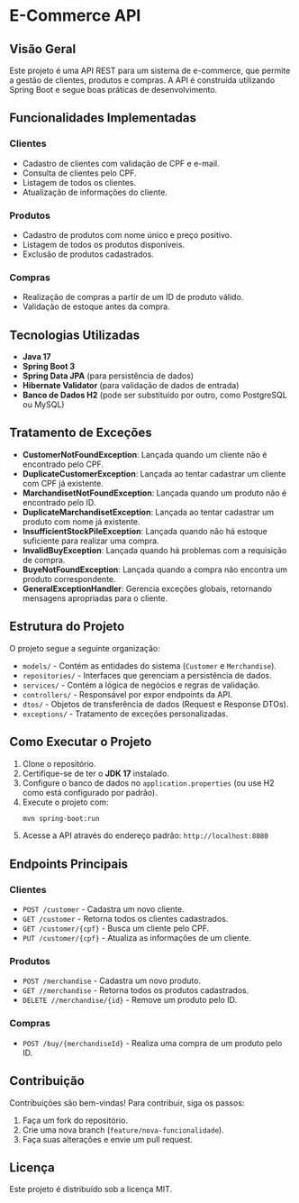 # E-Commerce API

## Visão Geral
Este projeto é uma API REST para um sistema de e-commerce, que permite a gestão de clientes, produtos e compras. A API é construída utilizando Spring Boot e segue boas práticas de desenvolvimento.

## Funcionalidades Implementadas

### Clientes
- Cadastro de clientes com validação de CPF e e-mail.
- Consulta de clientes pelo CPF.
- Listagem de todos os clientes.
- Atualização de informações do cliente.

### Produtos
- Cadastro de produtos com nome único e preço positivo.
- Listagem de todos os produtos disponíveis.
- Exclusão de produtos cadastrados.

### Compras
- Realização de compras a partir de um ID de produto válido.
- Validação de estoque antes da compra.

## Tecnologias Utilizadas
- **Java 17**
- **Spring Boot 3**
- **Spring Data JPA** (para persistência de dados)
- **Hibernate Validator** (para validação de dados de entrada)
- **Banco de Dados H2** (pode ser substituído por outro, como PostgreSQL ou MySQL)

## Tratamento de Exceções
- **CustomerNotFoundException**: Lançada quando um cliente não é encontrado pelo CPF.
- **DuplicateCustomerException**: Lançada ao tentar cadastrar um cliente com CPF já existente.
- **MarchandisetNotFoundException**: Lançada quando um produto não é encontrado pelo ID.
- **DuplicateMarchandisetException**: Lançada ao tentar cadastrar um produto com nome já existente.
- **InsufficientStockPileException**: Lançada quando não há estoque suficiente para realizar uma compra.
- **InvalidBuyException**: Lançada quando há problemas com a requisição de compra.
- **BuyeNotFoundException**: Lançada quando a compra não encontra um produto correspondente.
- **GeneralExceptionHandler**: Gerencia exceções globais, retornando mensagens apropriadas para o cliente.

## Estrutura do Projeto
O projeto segue a seguinte organização:
- `models/` - Contém as entidades do sistema (`Customer` e `Merchandise`).
- `repositories/` - Interfaces que gerenciam a persistência de dados.
- `services/` - Contém a lógica de negócios e regras de validação.
- `controllers/` - Responsável por expor endpoints da API.
- `dtos/` - Objetos de transferência de dados (Request e Response DTOs).
- `exceptions/` - Tratamento de exceções personalizadas.

## Como Executar o Projeto
1. Clone o repositório.
2. Certifique-se de ter o **JDK 17** instalado.
3. Configure o banco de dados no `application.properties` (ou use H2 como está configurado por padrão).
4. Execute o projeto com:
   ```sh
   mvn spring-boot:run
   ```
5. Acesse a API através do endereço padrão: `http://localhost:8080`

## Endpoints Principais

### Clientes
- `POST /customer` - Cadastra um novo cliente.
- `GET /customer` - Retorna todos os clientes cadastrados.
- `GET /customer/{cpf}` - Busca um cliente pelo CPF.
- `PUT /customer/{cpf}` - Atualiza as informações de um cliente.

### Produtos
- `POST /merchandise` - Cadastra um novo produto.
- `GET //merchandise` - Retorna todos os produtos cadastrados.
- `DELETE //merchandise/{id}` - Remove um produto pelo ID.

### Compras
- `POST /buy/{merchandiseId}` - Realiza uma compra de um produto pelo ID.

## Contribuição
Contribuições são bem-vindas! Para contribuir, siga os passos:
1. Faça um fork do repositório.
2. Crie uma nova branch (`feature/nova-funcionalidade`).
3. Faça suas alterações e envie um pull request.

## Licença
Este projeto é distribuído sob a licença MIT.
